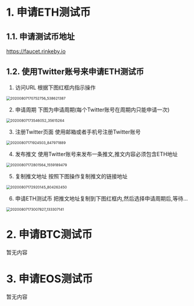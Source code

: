 
# 1. 申请ETH测试币

## 1.1. 申请测试币地址
https://faucet.rinkeby.io



## 1.2. 使用Twitter账号来申请ETH测试币
1. 访问URL
根据下图红框内指示操作

<img src="./img/20200807170752756_538621387.png" alt="20200807170752756_538621387" style="zoom: 67%;" />



2. 申请周期
下图为申请周期(每个Twitter账号在周期内只能申请一次)

<img src="./img/20200807173546052_35615264.png" alt="20200807173546052_35615264" style="zoom: 67%;" />

3. 注册Twitter页面
使用邮箱或者手机号注册Twitter账号

<img src="./img/20200807171924503_847971889.png" alt="20200807171924503_847971889" style="zoom: 67%;" />

4. 发布推文
使用Twitter账号来发布一条推文,推文内容必须包含ETH地址

<img src="./img/20200807172801564_1559189479.png" alt="20200807172801564_1559189479" style="zoom: 67%;" />

5. 复制推文地址
按照下图操作复制推文的链接地址

<img src="./img/20200807172920145_804262450.png" alt="20200807172920145_804262450" style="zoom: 67%;" />

6. 申请ETH测试币
   把推文地址复制到下图红框内,然后选择申请周期后,等待...

<img src="./img/20200807173007827_133307141.png" alt="20200807173007827_133307141" style="zoom: 67%;" />


# 2. 申请BTC测试币
暂无内容


# 3. 申请EOS测试币
暂无内容

